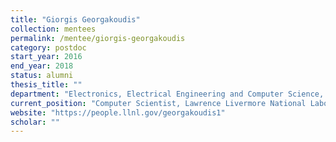 ```yaml
---
title: "Giorgis Georgakoudis"
collection: mentees
permalink: /mentee/giorgis-georgakoudis
category: postdoc
start_year: 2016
end_year: 2018
status: alumni
thesis_title: ""
department: "Electronics, Electrical Engineering and Computer Science, Queens University Belfast"
current_position: "Computer Scientist, Lawrence Livermore National Laboratory" # You can fill this from LinkedIn
website: "https://people.llnl.gov/georgakoudis1"
scholar: ""
---
```

